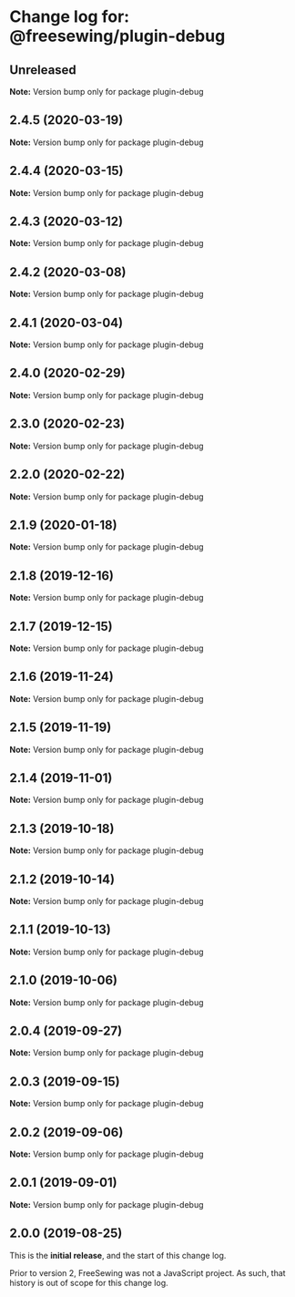 # Change log for: @freesewing/plugin-debug


## Unreleased

**Note:** Version bump only for package plugin-debug


## 2.4.5 (2020-03-19)

**Note:** Version bump only for package plugin-debug


## 2.4.4 (2020-03-15)

**Note:** Version bump only for package plugin-debug


## 2.4.3 (2020-03-12)

**Note:** Version bump only for package plugin-debug


## 2.4.2 (2020-03-08)

**Note:** Version bump only for package plugin-debug


## 2.4.1 (2020-03-04)

**Note:** Version bump only for package plugin-debug


## 2.4.0 (2020-02-29)

**Note:** Version bump only for package plugin-debug


## 2.3.0 (2020-02-23)

**Note:** Version bump only for package plugin-debug


## 2.2.0 (2020-02-22)

**Note:** Version bump only for package plugin-debug


## 2.1.9 (2020-01-18)

**Note:** Version bump only for package plugin-debug


## 2.1.8 (2019-12-16)

**Note:** Version bump only for package plugin-debug


## 2.1.7 (2019-12-15)

**Note:** Version bump only for package plugin-debug


## 2.1.6 (2019-11-24)

**Note:** Version bump only for package plugin-debug


## 2.1.5 (2019-11-19)

**Note:** Version bump only for package plugin-debug


## 2.1.4 (2019-11-01)

**Note:** Version bump only for package plugin-debug


## 2.1.3 (2019-10-18)

**Note:** Version bump only for package plugin-debug


## 2.1.2 (2019-10-14)

**Note:** Version bump only for package plugin-debug


## 2.1.1 (2019-10-13)

**Note:** Version bump only for package plugin-debug


## 2.1.0 (2019-10-06)

**Note:** Version bump only for package plugin-debug


## 2.0.4 (2019-09-27)

**Note:** Version bump only for package plugin-debug


## 2.0.3 (2019-09-15)

**Note:** Version bump only for package plugin-debug


## 2.0.2 (2019-09-06)

**Note:** Version bump only for package plugin-debug


## 2.0.1 (2019-09-01)

**Note:** Version bump only for package plugin-debug




## 2.0.0 (2019-08-25)

This is the **initial release**, and the start of this change log.

Prior to version 2, FreeSewing was not a JavaScript project.
As such, that history is out of scope for this change log.
